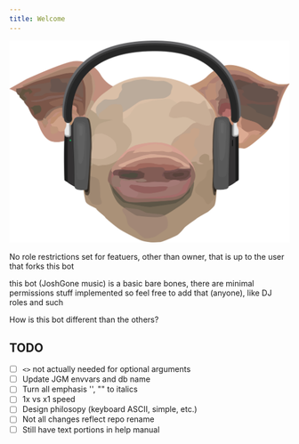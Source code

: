 ```yaml
---
title: Welcome
---
```


<img
    src = "assets/jgmusic_no_bg.svg"
    alt="Just Good Music .svg logo with transparent background"
    title="Just Good Music logo in all its magnificence. Before anyone points out inconsistencies with the headphone placement, please note the ears are only decorations and this is actually a human in a pig suit."
/>

No role restrictions set for featuers, other than owner, that is up to the user that forks this bot

this bot (JoshGone music) is a basic bare bones, there are minimal permissions stuff implemented so feel free to add that (anyone), like DJ roles and such

How is this bot different than the others?

## TODO

- [ ] `<>` not actually needed for optional arguments
- [ ] Update JGM envvars and db name
- [ ] Turn all emphasis '', "" to italics
- [ ] 1x vs x1 speed
- [ ] Design philosopy (keyboard ASCII, simple, etc.)
- [ ] Not all changes reflect repo rename
- [ ] Still have text portions in help manual
